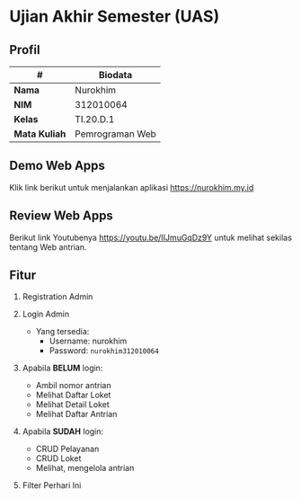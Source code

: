 # Ujian Akhir Semester (UAS)
## Profil
| # | Biodata |
| -------- | --- |
| **Nama** | Nurokhim |
| **NIM** | 312010064 |
| **Kelas** | TI.20.D.1 |
| **Mata Kuliah** | Pemrograman Web |

## Demo Web Apps
Klik link berikut untuk menjalankan aplikasi https://nurokhim.my.id

## Review Web Apps
Berikut link Youtubenya https://youtu.be/IIJmuGqDz9Y untuk melihat sekilas tentang Web antrian.

## Fitur
1. Registration Admin
2. Login Admin
   - Yang tersedia:
     - Username: nurokhim
     - Password: `nurokhim312010064`

3. Apabila **BELUM** login:
     * Ambil nomor antrian
     * Melihat Daftar Loket
     * Melihat Detail Loket
     * Melihat Daftar Antrian
4. Apabila **SUDAH** login:
     * CRUD Pelayanan
     * CRUD Loket
     * Melihat, mengelola antrian
5. Filter Perhari Ini
